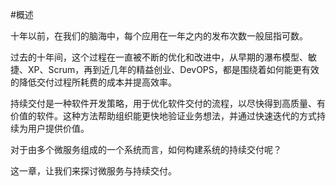#概述

十年以前，在我们的脑海中，每个应用在一年之内的发布次数一般屈指可数。

过去的十年间，这个过程在一直被不断的优化和改进中，从早期的瀑布模型、敏捷、XP、Scrum，再到近几年的精益创业、DevOPS，都是围绕着如何能更有效的降低交付过程所耗费的成本并提高效率。

持续交付是一种软件开发策略，用于优化软件交付的流程，以尽快得到高质量、有价值的软件。这种方法帮助组织能更快地验证业务想法，并通过快速迭代的方式持续为用户提供价值。

对于由多个微服务组成的一个系统而言，如何构建系统的持续交付呢？

这一章，让我们来探讨微服务与持续交付。
